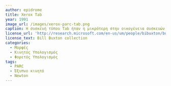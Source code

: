 ```yaml
---
author: epidrome
title: Xerox Tab 
year: 1991
image_url: /images/xerox-parc-tab.png
caption: Η συσκευή τύπου Tab ήταν η μικρότερη στην οικογένεια συσκευών διάχυτου υπολογισμού Tab-Pad-Board και ήταν σχεδιασμένη έτσι ώστε να χωράει στην παλάμη και να μπορεί να λειτουργήσει τα κουμπιά μόνο με το ένα χέρι, ενώ επέτρεπε και την αφή με το δεύτερο χέρι με την χρήση μιας πένας.
license_url: 'http://research.microsoft.com/en-us/um/people/bibuxton/buxtoncollection/detail.aspx?id=51'
license_text: Bill Buxton collection
categories:
  - Μορφές 
  - Κινητός Υπολογισμός 
  - Φορετός Υπολογισμός
tags:
  - PARC 
  - Έξυπνο κινητό
  - Newton
---
```

